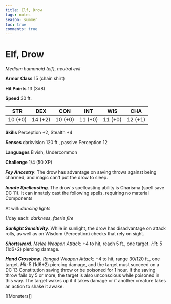 ---title: Elf, Drowtags: notesseason: summertoc: truecomments: true---
# Elf, Drow

*Medium humanoid (elf), neutral evil*

**Armor Class** 15 (chain shirt)

**Hit Points** 13 (3d8)

**Speed** 30 ft.

| STR     | DEX     | CON     | INT     | WIS     | CHA     |
|---------|---------|---------|---------|---------|---------|
| 10 (+0) | 14 (+2) | 10 (+0) | 11 (+0) | 11 (+0) | 12 (+1) |

**Skills** Perception +2, Stealth +4

**Senses** darkvision 120 ft., passive Perception 12

**Languages** Elvish, Undercommon

**Challenge** 1/4 (50 XP)

***Fey Ancestry***. The drow has advantage on saving throws against being charmed, and magic can't put the drow to sleep.

***Innate Spellcasting***. The drow's spellcasting ability is Charisma (spell save DC 11). It can innately cast the following spells, requiring no material Components

At will: *dancing lights*

1/day each: *darkness*, *faerie fire*

***Sunlight Sensitivity***. While in sunlight, the drow has disadvantage on attack rolls, as well as on Wisdom (Perception) checks that rely on sight.


***Shortsword***. *Melee Weapon Attack:* +4 to hit, reach 5 ft., one target. *Hit:* 5 (1d6+2) piercing damage.

***Hand Crossbow***. *Ranged Weapon Attack:* +4 to hit, range 30/120 ft., one target. *Hit:* 5 (1d6+2) piercing damage, and the target must succeed on a DC 13 Constitution saving throw or be poisoned for 1 hour. If the saving throw fails by 5 or more, the target is also unconscious while poisoned in this way. The target wakes up if it takes damage or if another creature takes an action to shake it awake.


[[Monsters]]
